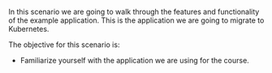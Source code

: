 In this scenario we are going to walk through the features and functionality of the example application. This is the application we are going to migrate to Kubernetes. 

The objective for this scenario is:
- Familiarize yourself with the application we are using for the course.